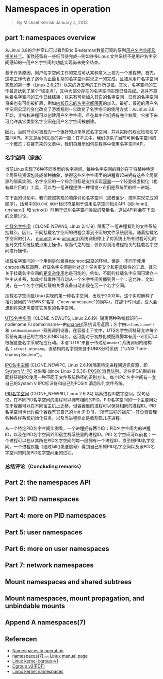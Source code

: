 # Namespaces in operation
> By Michael Kerrisk January 4, 2013
## part 1: namespaces overview
从Linux 3.8的合并窗口可以看到Eric Biederman数量可观的系列[用户名字空间及相关补丁](https://lwn.net/Articles/528078/)。虽然还留有一些细节待完成--例如许多Linux 文件系统不是用户名字空间感知的--用户名字空间的功能实现尚未完全结束。

基于许多原因，用户名字空间工作的完成可从某种意义上视为一个里程碑。首先，这项工作代表了迄今为止最复杂的名字空间实现之一的完成，且被从用户名字空间实现的第一步（Linux 2.6.23）以来的近五年的工作所见证。其次，名字空间的工作最近达到了某个“稳定点”，其中大部分存在的名字空间实现已经完成。这并不意味着名字空间的工作已经结束：将来有可能加入其它的名字空间，已有的名字空间将来也有可能被扩展，例如[内核日志的名字空间隔离](https://lwn.net/Articles/527342/)的加入。最好，最近的用户名字空间实现的变化改变了游戏规则--它改变了名字空间的使用方式：从Linux 3.8 开始，非特权进程可以创建用户名字空间，且在其中它们拥有完全权限。它接下来可允许其它类型名字空间在用户名字空间被创建。

因此，当前节点可被视为一个很好的点来纵览名字空间，并以实际的观点检视名字空间API。本文是系列文章的第一篇：在本文中，我们提供了当前可用名字空间的一个概览；在接下来的文章中，我们将展示如何在程序中使用名字空间API。
### 名字空间（家族）
当前Linux实现了6种不同类型的名字空间。每种名字空间的目的在于将某种特定全局系统资源包装成某种抽象，使得这些名字空间里的进程看起来拥有这些全局资源的隔离实例。名字空间的一个综合目标是支持实现[容器](https://lwn.net/Articles/524952/)--一个轻量级虚拟化（也有其它目的）工具，可以为一组进程提供一种错觉--它们是系统里的唯一进城。

在下面的讨论中，我们按照实现的顺序讨论名字空间（或者至少，按照实现完成的顺序）。括号中的`CLONE_NEW*`标识符是用于调用名字空间相关API（如clone(), unshare(), 和 setns()）时用于识别名字空间类型的常量名，这些API将会在下面的文章讨论。

[挂载名字空间](http://lwn.net/2001/0301/a/namespaces.php3)（CLONE_NEWNS, Linux 2.4.19）隔离了一组进程看到的文件系统挂载点。因此，不同挂载名字空间的进程会看到不同的文件系统层级。随着挂载名字空间的引入， [mount()](http://man7.org/linux/man-pages/man2/mount.2.html) and [umount()](http://man7.org/linux/man-pages/man2/umount.2.html)系统调用停止了对系统上所有进程可见的全局文件系统挂载点集上操作，取而代之的是，仅仅对调用进程相关的挂载名字空间进行操作。

挂载名字空间的一个用例是创建类似chroot囚笼的环境。但是，不同于使用chroot()系统调用，挂载名字空间是针对这个任务更安全和更具弹性的工具。其它关于挂载名字空间的[更复杂使用](http://www.ibm.com/developerworks/linux/library/l-mount-namespaces/index.html)也是可能的。例如，不同的挂载名字空间可建立一种主从关系，如此挂载事件可自动从一个名字空间传播到另一个；这允许，比如说，在一个名字空间挂载的关盘设备自动出现在另一个名字空间。

挂载名字空间是Linux实现的第一种名字空间，出现于2002年。这个实时解释了相对通用的"NEWNS"名字（"new namespace"的简写）。在那个时间点，没人会想到将来还需要其它类型的名字空间。

[UTS名字空间](https://lwn.net/Articles/179345/)（CLONE_NEWUTS, Linux 2.6.19）隔离两种系统标识符--nodename 和 domainname--由[uname()](http://man7.org/linux/man-pages/man2/uname.2.html)系统调用返回；名字由`sethostname()` 和 `setdomainname()`系统调用设置。在容器上下文中，UTS名字空间特征允许每个容器有其自己的主机名和NIS 域名。这可能对于初数化或配置脚本有用--它们可以根据这些名字采取相应行动。术语"UTS"来自于传递给`uname()`系统调用的结构名：`struct utsname`。该结构的名字则来自于UNIX分时系统（"UNIX Time-sharing System"）。

[IPC名字空间](https://lwn.net/Articles/187274/) (CLONE_NEWIPC, Linux 2.6.19)隔离特定进程间通讯资源，即[System V IPC](http://www.kernel.org/doc/man-pages/online/pages/man7/svipc.7.html) 对象和 (since Linux 2.6.30) [POSIX 消息队列](http://www.kernel.org/doc/man-pages/online/pages/man7/mq_overview.7.html)。这些IPC机制的共同特征是IPC使用一种不同于文件系统路径的识别方法。每个IPC 名字空间有一套自己的System V IPC标识符和自己的POSIX 消息队列文件系统。

[PID名字空间](https://lwn.net/Articles/259217/) (CLONE_NEWPID, Linux 2.6.24) 隔离进程ID数字空间。换句话说，在不同PID名字空间的进程可以拥有相同的PID。PID名字空间的一个主要用处在于容器可以在不同宿主机上迁移，但容器里的进程可以保持相同的进程ID。PID 名字空间也允许每个容器有其自己的 init (PID 1)，“所有进程的祖先”--其负责管理各种各样系统初始化任务，以及当进程终止是收割孤儿子进程。

从一个特定PID名字空间实例看，一个进程拥有两个ID：PID名字空间内的进程ID，以及在PID名字空间外即宿主机系统里的进程ID。PID 名字空间可以前套：一个进程可以在从其所在PID名字空间的每一层拥有一个进程ID，直至根PID名字空间。一个进程仅能（通过kill()发送信号）看到自己所属PID名字空间以及该PID名字空间的附属PID名字空间里的进程。
### 总结评论（Concluding remarks）
## Part 2: the namespaces API
## Part 3: PID namespaces
## Part 4: more on PID namespaces
## Part 5: user namespaces
## Part 6: more on user namespaces
## Part 7: network namespaces
## Mount namespaces and shared subtrees
## Mount namespaces, mount propagation, and unbindable mounts
## Append A namespaces(7)

## Referecen
- [Namespaces in operation](https://lwn.net/Articles/531114/)
- [namespaces(7) — Linux manual page](https://man7.org/linux/man-pages/man7/namespaces.7.html)
- [Linux kernel cgroup-v1](https://www.kernel.org/doc/Documentation/cgroup-v1/)
- [Cgroup v2(PDF)](http://events.linuxfoundation.org/sites/events/files/slides/2014-KLF.pdf)
- [Linux kernel namespaces](https://www.kernel.org/doc/Documentation/namespaces/)